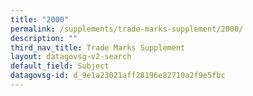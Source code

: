 ```yaml
---
title: "2000"
permalink: /supplements/trade-marks-supplement/2000/
description: ""
third_nav_title: Trade Marks Supplement
layout: datagovsg-v2-search
default_field: Subject
datagovsg-id: d_9e1a23021aff28196e82710a2f9e5fbc
---
```

